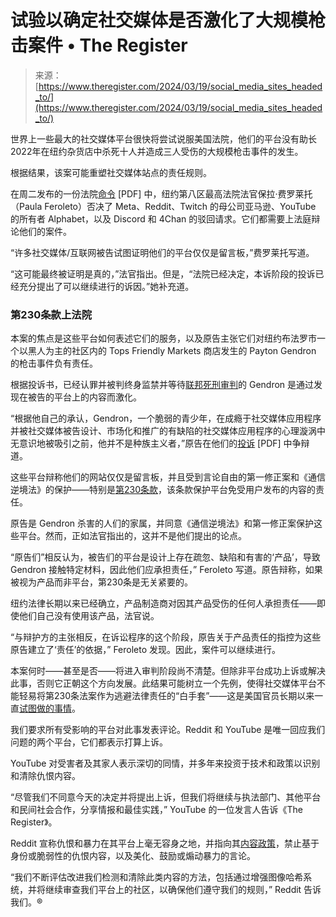<!--yml

category: 未分类

date: 2024-05-29 12:29:01

-->

# 试验以确定社交媒体是否激化了大规模枪击案件 • The Register

> 来源：[https://www.theregister.com/2024/03/19/social_media_sites_headed_to/](https://www.theregister.com/2024/03/19/social_media_sites_headed_to/)

世界上一些最大的社交媒体平台很快将尝试说服美国法院，他们的平台没有助长2022年在纽约杂货店中杀死十人并造成三人受伤的大规模枪击事件的发生。

根据结果，该案可能重塑社交媒体站点的责任规则。

在周二发布的一份法院[命令](https://regmedia.co.uk/2024/03/19/tops-shooting-social-media-case-order.pdf) [PDF] 中，纽约第八区最高法院法官保拉·费罗莱托（Paula Feroleto）否决了 Meta、Reddit、Twitch 的母公司亚马逊、YouTube 的所有者 Alphabet，以及 Discord 和 4Chan 的驳回请求。它们都需要上法庭辩论他们的案件。

“许多社交媒体/互联网被告试图证明他们的平台仅仅是留言板，”费罗莱托写道。

“这可能最终被证明是真的，”法官指出。但是，“法院已经决定，本诉阶段的投诉已经充分提出了可以继续进行的诉因。”她补充道。

### 第230条款上法院

本案的焦点是这些平台如何表述它们的服务，以及原告主张它们对纽约布法罗市一个以黑人为主的社区内的 Tops Friendly Markets 商店发生的 Payton Gendron 的枪击事件负有责任。

根据投诉书，已经认罪并被判终身监禁并等待[联邦死刑审判](https://apnews.com/article/buffalo-supermarket-shooting-death-penalty-b6ab8eda541c2c0a0b512a89b0471b91)的 Gendron 是通过发现在被告的平台上的内容而激化。

“根据他自己的承认，Gendron，一个脆弱的青少年，在成瘾于社交媒体应用程序并被社交媒体被告设计、市场化和推广的有缺陷的社交媒体应用程序的心理漩涡中无意识地被吸引之前，他并不是种族主义者，”原告在他们的[投诉](https://regmedia.co.uk/2024/03/19/tops-shooting-social-media-case-complaint.pdf) [PDF] 中争辩道。

这些平台辩称他们的网站仅仅是留言板，并且受到言论自由的第一修正案和《通信逆境法》的保护——特别是[第230条款](https://www.theregister.com/Tag/Section%20230/)，该条款保护平台免受用户发布的内容的责任。

原告是 Gendron 杀害的人们的家属，并同意《通信逆境法》和第一修正案保护这些平台。然而，正如法官指出的，这并不是他们提出的论点。

“原告们”相反认为，被告们的平台是设计上存在疏忽、缺陷和有害的‘产品’，导致 Gendron 接触特定材料，因此他们应承担责任，” Feroleto 写道。原告辩称，如果被视为产品而非平台，第230条是无关紧要的。

纽约法律长期以来已经确立，产品制造商对因其产品受伤的任何人承担责任——即使他们自己没有使用该产品，法官说。

“与辩护方的主张相反，在诉讼程序的这个阶段，原告关于产品责任的指控为这些原告建立了‘责任’的依据，” Feroleto 发现。因此，案件可以继续进行。

本案何时——甚至是否——将进入审判阶段尚不清楚。但除非平台成功上诉或解决此事，否则它正朝这个方向发展。此结果可能树立一个先例，使得社交媒体平台不能轻易将第230条法案作为逃避法律责任的“白手套”——这是美国官员长期以来一直[试图做的事情](https://www.theregister.com/2022/09/09/biden_tech_reform_Section230/)。

我们要求所有受影响的平台对此事发表评论。Reddit 和 YouTube 是唯一回应我们问题的两个平台，它们都表示打算上诉。

YouTube 对受害者及其家人表示深切的同情，并多年来投资于技术和政策以识别和清除仇恨内容。

“尽管我们不同意今天的决定并将提出上诉，但我们将继续与执法部门、其他平台和民间社会合作，分享情报和最佳实践，” YouTube 的一位发言人告诉《The Register》。

Reddit 宣称仇恨和暴力在其平台上毫无容身之地，并指向其[内容政策](https://www.redditinc.com/policies/content-policy)，禁止基于身份或脆弱性的仇恨内容，以及美化、鼓励或煽动暴力的言论。

“我们不断评估改进我们检测和清除此类内容的方法，包括通过增强图像哈希系统，并将继续审查我们平台上的社区，以确保他们遵守我们的规则，” Reddit 告诉我们。®
